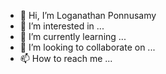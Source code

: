 - 👋 Hi, I’m Loganathan Ponnusamy
- 👀 I’m interested in ...
- 🌱 I’m currently learning ...
- 💞️ I’m looking to collaborate on ...
- 📫 How to reach me ...

<!---
mail4logu/mail4logu is a ✨ special ✨ repository because its `README.md` (this file) appears on your GitHub profile.
You can click the Preview link to take a look at your changes.
--->
